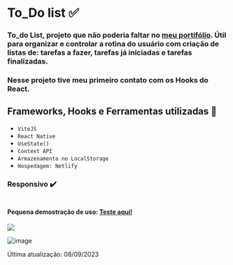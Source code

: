 # To_Do list ✅

### To_do List, projeto que não poderia faltar no [meu portifólio](https://renatakarolina.vercel.app/). Útil para organizar e controlar a rotina do usuário com criação de listas de: tarefas a fazer, tarefas já iniciadas e tarefas finalizadas.

### Nesse projeto tive meu primeiro contato com os Hooks do React.

## Frameworks, Hooks e Ferramentas utilizadas 🔨

- `ViteJS`
- `React Native`
- `UseState()`
- `Context API`
- `Armazenamento no LocalStorage`
- `Hospedagem: Netlify`

### Responsivo ✔️
#

#### Pequena demostração de uso: [Teste aqui!](https://minhastarefasapp.netlify.app/)

<img src="./images/todo_list.gif" width={200} height={200}/>

![image](https://github.com/renatarko/to_do_app/assets/106983293/6e934ec1-c746-4f1c-b884-3492e0badc4a)

Última atualização: 08/09/2023




